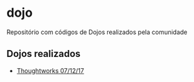 # dojo
Repositório com códigos de Dojos realizados pela comunidade

## Dojos realizados

* [Thoughtworks 07/12/17](https://github.com/gobelohorizonte/dojo/tree/master/thoughtworks-07-12-17)
